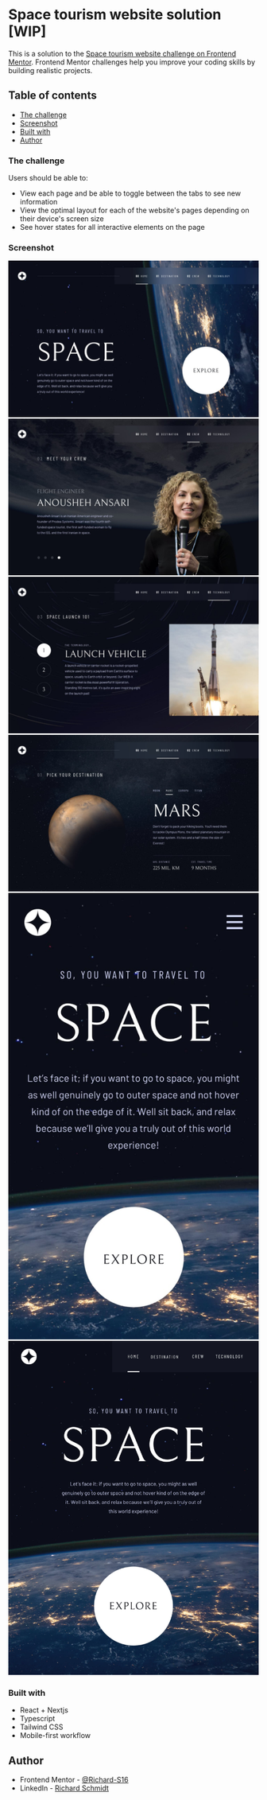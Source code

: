 # Space tourism website solution [WIP]

This is a solution to the [Space tourism website challenge on Frontend Mentor](https://www.frontendmentor.io/challenges/space-tourism-multipage-website-gRWj1URZ3). Frontend Mentor challenges help you improve your coding skills by building realistic projects.

## Table of contents

- [The challenge](#the-challenge)
- [Screenshot](#screenshot)
- [Built with](#built-with)
- [Author](#author)

### The challenge

Users should be able to:

- View each page and be able to toggle between the tabs to see new information
- View the optimal layout for each of the website's pages depending on their device's screen size
- See hover states for all interactive elements on the page

### Screenshot

![](./previews/desktop_design.jpg)
![](./previews/Inner%20Page-Crew.jpg)
![](./previews/Inner%20Page-Technology.jpg)
![](./previews/Inner_Page-Destination.jpg)
![](./previews/Mobile_Design.jpg)
![](./previews/Tablet_Design.jpg)

### Built with

- React + Nextjs
- Typescript
- Tailwind CSS
- Mobile-first workflow

## Author

- Frontend Mentor - [@Richard-S16](https://www.frontendmentor.io/profile/Richard-S16)
- LinkedIn - [Richard Schmidt](https://www.linkedin.com/in/richard-schmidt16/)
